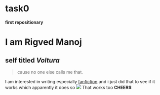 # task0
**first repositionary**

 # I am **Rigved Manoj**
## self titled *Voltura* 
> cause no one else calls me that.

I am interested in writing especially [fanfiction](https://www.fanfiction.net) and i just did that to see if it works which apparently it does
so ![](https://ih1.redbubble.net/image.129961834.2227/flat,800x800,070,f.jpg)
That works too
******CHEERS******
